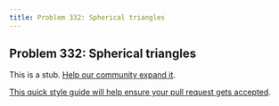 ```yaml
---
title: Problem 332: Spherical triangles
---
```

## Problem 332: Spherical triangles

This is a stub. <a href='https://github.com/freecodecamp/guides/tree/master/src/pages/certifications/coding-interview-prep/project-euler/problem-332-spherical-triangles/index.md' target='_blank' rel='nofollow'>Help our community expand it</a>.

<a href='https://github.com/freecodecamp/guides/blob/master/README.md' target='_blank' rel='nofollow'>This quick style guide will help ensure your pull request gets accepted</a>.

<!-- The article goes here, in GitHub-flavored Markdown. Feel free to add YouTube videos, images, and CodePen/JSBin embeds  -->
